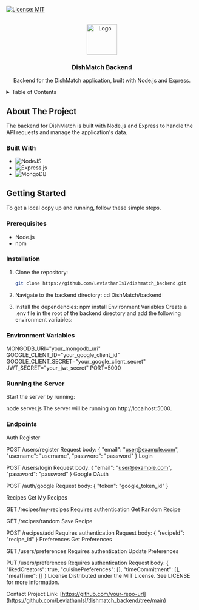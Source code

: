 <!-- PROJECT SHIELDS -->
[![License: MIT](https://img.shields.io/badge/License-MIT-lightgrey.svg)](https://opensource.org/licenses/MIT)

<!-- PROJECT LOGO -->
<br />
<div align="center">
  <a href="https://github.com/your-repo-url">
    <img src="https://i.imgur.com/uSgxvre.png" alt="Logo" width="80" height="80">
  </a>

  <h3 align="center">DishMatch Backend</h3>

  <p align="center">
    Backend for the DishMatch application, built with Node.js and Express.
  </p>
</div>

<!-- TABLE OF CONTENTS -->
<details>
  <summary>Table of Contents</summary>
  <ol>
    <li>
      <a href="#about-the-project">About The Project</a>
      <ul>
        <li><a href="#built-with">Built With</a></li>
      </ul>
    </li>
    <li>
      <a href="#getting-started">Getting Started</a>
      <ul>
        <li><a href="#prerequisites">Prerequisites</a></li>
        <li><a href="#installation">Installation</a></li>
        <li><a href="#environment-variables">Environment Variables</a></li>
        <li><a href="#running-the-server">Running the Server</a></li>
      </ul>
    </li>
    <li><a href="#endpoints">Endpoints</a></li>
    <li><a href="#license">License</a></li>
    <li><a href="#contact">Contact</a></li>
    <li><a href="#acknowledgments">Acknowledgments</a></li>
  </ol>
</details>

<!-- ABOUT THE PROJECT -->
## About The Project

The backend for DishMatch is built with Node.js and Express to handle the API requests and manage the application's data.

### Built With

- ![NodeJS](https://img.shields.io/badge/node.js-6DA55F?style=for-the-badge&logo=node.js&logoColor=white)
- ![Express.js](https://img.shields.io/badge/express.js-%23404d59.svg?style=for-the-badge&logo=express&logoColor=%2361DAFB)
- ![MongoDB](https://img.shields.io/badge/MongoDB-%234ea94b.svg?style=for-the-badge&logo=mongodb&logoColor=white)

<!-- GETTING STARTED -->
## Getting Started

To get a local copy up and running, follow these simple steps.

### Prerequisites

- Node.js
- npm

### Installation

1. Clone the repository:
   ```sh
   git clone https://github.com/LeviathanIsI/dishmatch_backend.git
   
2. Navigate to the backend directory:
cd DishMatch/backend

2. Install the dependencies:
npm install
Environment Variables
Create a .env file in the root of the backend directory and add the following environment variables:

### Environment Variables
MONGODB_URI="your_mongodb_uri"
GOOGLE_CLIENT_ID="your_google_client_id"
GOOGLE_CLIENT_SECRET="your_google_client_secret"
JWT_SECRET="your_jwt_secret"
PORT=5000

### Running the Server
Start the server by running:

node server.js
The server will be running on http://localhost:5000.

### Endpoints
Auth
Register

POST /users/register
Request body: { "email": "user@example.com", "username": "username", "password": "password" }
Login

POST /users/login
Request body: { "email": "user@example.com", "password": "password" }
Google OAuth

POST /auth/google
Request body: { "token": "google_token_id" }

Recipes
Get My Recipes

GET /recipes/my-recipes
Requires authentication
Get Random Recipe

GET /recipes/random
Save Recipe

POST /recipes/add
Requires authentication
Request body: { "recipeId": "recipe_id" }
Preferences
Get Preferences

GET /users/preferences
Requires authentication
Update Preferences

PUT /users/preferences
Requires authentication
Request body: { "likedCreators": true, "cuisinePreferences": [], "timeCommitment": [], "mealTime": [] }
License
Distributed under the MIT License. See LICENSE for more information.

Contact
Project Link: [https://github.com/your-repo-url](https://github.com/LeviathanIsI/dishmatch_backend/tree/main)
